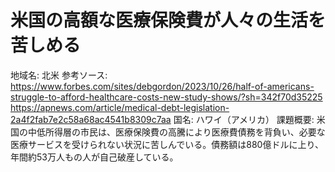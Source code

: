 # 米国の高額な医療保険費が人々の生活を苦しめる

地域名: 北米
参考ソース: https://www.forbes.com/sites/debgordon/2023/10/26/half-of-americans-struggle-to-afford-healthcare-costs-new-study-shows/?sh=342f70d35225 https://apnews.com/article/medical-debt-legislation-2a4f2fab7e2c58a68ac4541b8309c7aa
国名: ハワイ（アメリカ）
課題概要: 米国の中低所得層の市民は、医療保険費の高騰により医療費債務を背負い、必要な医療サービスを受けられない状況に苦しんでいる。債務額は880億ドルに上り、年間約53万人もの人が自己破産している。